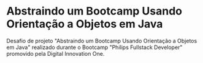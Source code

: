 # Abstraindo um Bootcamp Usando Orientação a Objetos em Java

Desafio de projeto "Abstraindo um Bootcamp Usando Orientação a Objetos em Java" realizado durante o Bootcamp "Philips Fullstack Developer" promovido pela Digital Innovation One.